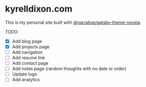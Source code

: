 # kyrelldixon.com

This is my personal site built with [@narrative/gatsby-theme-novela](https://github.com/narative/gatsby-theme-novela).

TODO:

- [x] Add blog page
- [x] Add projects page
- [ ] Add navigation
- [ ] Add resume link
- [ ] Add contact page
- [ ] Add notes page (random thoughts with no date or order)
- [ ] Update logo
- [ ] Add analytics
